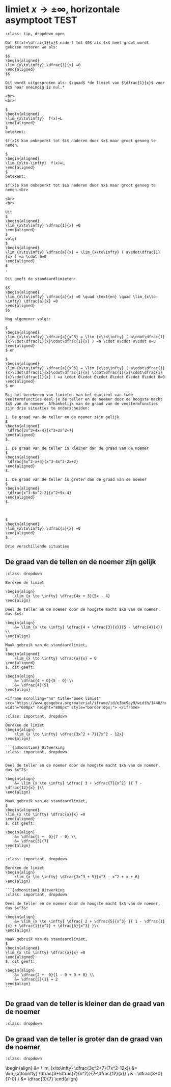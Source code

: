 # limiet $x \rightarrow  \pm\infty$, horizontale asymptoot TEST

````{admonition} Theorie
:class: tip, dropdown open

Dat $f(x)=\dfrac{1}{x}$ nadert tot $0$ als $x$ heel groot wordt gekozen noteren we als:

$$
\begin{aligned}
\lim_{x\to\infty} \dfrac{1}{x} =0
\end{aligned}
$$

Dit wordt uitgesproken als: $\quad$ *de limiet van $\dfrac{1}{x}$ voor $x$ naar oneindig is nul.*

<br>
<br>

$
\begin{aligned}
\lim_{x\to\infty}  f(x)=L
\end{aligned}
$ 
betekent:

$f(x)$ kan onbeperkt tot $L$ naderen door $x$ maar groot genoeg te nemen.

$
\begin{aligned}
\lim_{x\to-\infty}  f(x)=L
\end{aligned}
$ 
betekent:

$f(x)$ kan onbeperkt tot $L$ naderen door $x$ maar groot genoeg te nemen.<br>

<br>
<br>

Uit 
$
\begin{aligned}
\lim_{x\to\infty} \dfrac{1}{x} =0 
\end{aligned}
$
volgt 
$
\begin{aligned}
\lim_{x\to\infty} \dfrac{a}{x} = \lim_{x\to\infty} ( a\cdot\dfrac{1}{x} ) =a \cdot 0=0
\end{aligned}
$
.

Dit geeft de standaardlimieten:

$$
\begin{aligned}
\lim_{x\to\infty} \dfrac{a}{x} =0 \quad \text{en} \quad \lim_{x\to-\infty} \dfrac{a}{x} =0
\end{aligned}
$$

Nog algemener volgt:

$
\begin{aligned}
\lim_{x\to\infty} \dfrac{a}{x^3} = \lim_{x\to\infty} ( a\cdot\dfrac{1}{x}\cdot\dfrac{1}{x}\cdot\dfrac{1}{x} ) =a \cdot 0\cdot 0\cdot 0=0
\end{aligned}
$ en

$
\begin{aligned}
\lim_{x\to\infty} \dfrac{a}{x^6} = \lim_{x\to\infty} ( a\cdot\dfrac{1}{x}\cdot\dfrac{1}{x}\cdot\dfrac{1}{x} \cdot\dfrac{1}{x}\cdot\dfrac{1}{x}\cdot\dfrac{1}{x} ) =a \cdot 0\cdot 0\cdot 0\cdot 0\cdot 0\cdot 0=0
\end{aligned}
$ en

Bij het berekenen van limieten van het quotiënt van twee veeltermfuncties deel je de teller en de noemer door de hoogste macht $x$ van de noemer. Afhankelijk van de graad van de veeltermfuncties zijn drie situaties te onderscheiden:

1. De graad van de teller en de noemer zijn gelijk 
$
\begin{aligned}
 \dfrac{2x^3+4x-4}{x^3+2x^2+7}
\end{aligned}
$.

1. De graad van de teller is kleiner dan de graad van de noemer
$
\begin{aligned}
 \dfrac{5x^2-x+3}{x^3-4x^2-2x+2}
\end{aligned}
$.

1. De graad van de teller is groter dan de graad van de noemer
$
\begin{aligned}
 \dfrac{x^3-6x^2-2}{x^2+9x-4}
\end{aligned}
$.



$
\begin{aligned}
\lim_{x\to\infty} \dfrac{a}{x} =0
\end{aligned}
$.

Drie verschillende situaties 
````

## De graad van de tellen en de noemer zijn gelijk

```{admonition} Voorbeeld 1:
:class: dropdown

Bereken de limiet

\begin{align}
    \lim_{x \to \infty} \dfrac{4x + 3}{5x - 4}
\end{align}

Deel de teller en de noemer door de hoogste macht $x$ van de noemer, dus $x$:

\begin{align}
    &= \lim_{x \to \infty} \dfrac{4 + \dfrac{3}{x}}{5 - \dfrac{4}{x}} \\
\end{align}

Maak gebruik van de standaardlimiet,
$
\begin{aligned}
    \lim_{x \to \infty} \dfrac{a}{x} = 0
\end{aligned}
$, dit geeft:

\begin{align}
    &= \dfrac{4 + 0}{5 - 0} \\
    &= \dfrac{4}{5}
\end{align}

<iframe scrolling="no" title="boek limiet" src="https://www.geogebra.org/material/iframe/id/e3bc9ay9/width/1440/height/812/border/888888/sfsb/true/smb/false/stb/false/stbh/false/ai/false/asb/false/sri/false/rc/false/ld/false/sdz/false/ctl/false" width="600px" height="800px" style="border:0px;"> </iframe>

```

````{admonition} Oefening 1
:class: important, dropdown

Bereken de limiet
\begin{align}
    \lim_{x \to \infty} \dfrac{3x^2 + 7}{7x^2 - 12x}
\end{align}

```{admonition} Uitwerking
:class: important, dropdown


Deel de teller en de noemer door de hoogste macht $x$ van de noemer, dus $x^2$:

\begin{align}
    &= \lim_{x \to \infty} \dfrac{ 3 + \dfrac{7}{x^2} }{ 7 - \dfrac{12}{x} }\\
\end{align}

Maak gebruik van de standaardlimiet,
$
\begin{aligned}
\lim_{x \to \infty} \dfrac{a}{x} =0
\end{aligned}
$, dit geeft:

\begin{align}
    &= \dfrac{3 +  0}{7 - 0} \\
    &= \dfrac{3}{7}
\end{align}
```
````

````{admonition} Oefening 2
:class: important, dropdown

Bereken de limiet
\begin{align}
    \lim_{x \to \infty} \dfrac{2x^3 + 5}{x^3 - x^2 + x + 6}
\end{align}

```{admonition} Uitwerking
:class: important, dropdown

Deel de teller en de noemer door de hoogste macht $x$ van de noemer, dus $x^3$:

\begin{align}
    &= \lim_{x \to \infty} \dfrac{ 2 + \dfrac{5}{x^3} }{ 1 - \dfrac{1}{x} + \dfrac{1}{x^2} + \dfrac{6}{x^3} }\\
\end{align}

Maak gebruik van de standaardlimiet,
$
\begin{aligned}
\lim_{x \to \infty} \dfrac{a}{x} =0
\end{aligned}
$, dit geeft:

\begin{align}
    &= \dfrac{2 +  0}{1 - 0 + 0 + 0} \\
    &= \dfrac{2}{1} = 2
\end{align}
```
````

## De graad van de teller is kleiner dan de graad van de noemer

```{admonition} Voorbeeld 2:
:class: dropdown

```

## De graad van de teller is groter dan de graad van de noemer

```{admonition} Voorbeeld 3:
:class: dropdown

```

\begin{align}
 &= \lim_{x\to\infty} \dfrac{3x^2+7}{7x^2-12x}\\
 &= \lim_{x\to\infty} \dfrac{3+\dfrac{7}{x^2}}{7-\dfrac{12}{x}} \\
 &= \dfrac{3+0}{7-0} \\
 &= \dfrac{3}{7}
\end{align}
